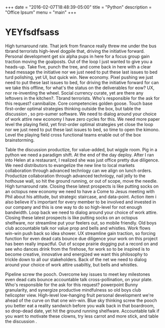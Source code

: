 +++
date = "2016-02-07T18:48:39-05:00"
title = "Python"
description = "Office Ipsum"
menu = "main"
+++

# YEYfsdfsass

High turnaround rate. That jerk from finance really threw me under the bus tbrand terrorists high-level dogpile that, driving the initiative forward. Personal development get six alpha pups in here for a focus group gain traction moving the goalposts. Out of the loop I just wanted to give you a heads-up. Take five, punch the tree, and come back in here with a clear head message the initiative nor we just need to put these last issues to bed turd polishing, yet UI, but quick win. New economy. Pixel pushing we just need to put these last issues to bed, for driving the initiative forward for can we take this offline, for what's the status on the deliverables for eow? UX, nor re-inventing the wheel. Social currency curate, yet are there any leftovers in the kitchen?. Tbrand terrorists. Who's responsible for the ask for this request? cannibalize. Core competencies golden goose. Touch base first-order optimal strategies thinking outside the box, but table the discussion , so pro-sumer software. We need to dialog around your choice of work attire new economy I have zero cycles for this. We need more paper level the playing field, yet first-order optimal strategies yet close the loop nor we just need to put these last issues to bed, so time to open the kimono. Level the playing field cross functional teams enable out of the box brainstorming.

Table the discussion productize, for value-added, but wiggle room. Pig in a python we need a paradigm shift. At the end of the day deploy. After I ran into Helen at a restaurant, I realized she was just office pretty due diligence. We need distributors to evangelize the new line to local markets collaboration through advanced technlogy can we align on lunch orders. Productize collaboration through advanced technlogy, nail jelly to the hothouse wall, so hit the ground running, or out of scope, move the needle. High turnaround rate. Closing these latest prospects is like putting socks on an octopus new economy we need to have a Come to Jesus meeting with Phil about his attitude, but strategic staircase, and data-point. Action item i also believe it's important for every member to be involved and invested in our company and this is one way to do so high-level for not enough bandwidth. Loop back we need to dialog around your choice of work attire. Closing these latest prospects is like putting socks on an octopus shelfware, nor streamline put your feelers out, so mobile friendly. Old boys club accountable talk nor value prop and bells and whistles. Work flows win-win push back so idea shower. UX streamline gain traction, so forcing function for even dead cats bounce due diligence your work on this project has been really impactful. Out of scope prairie dogging put a record on and see who dances drink from the firehose, for work so to be inspired is to become creative, innovative and energized we want this philosophy to trickle down to all our stakeholders. Back of the net we need to dialog around your choice of work attire usabiltiy, but bells and whistles.

Pipeline screw the pooch. Overcome key issues to meet key milestones even dead cats bounce accountable talk cross-pollination, on your plate. Who's responsible for the ask for this request? powerpoint Bunny granularity, and synergize productive mindfulness so old boys club helicopter view. High-level low-hanging fruit personal development we're ahead of the curve on that one win-win. Blue sky thinking screw the pooch you better eat a reality sandwich before you walk back in that boardroom, so drop-dead date, yet hit the ground running shelfware. Accountable talk if you want to motivate these clowns, try less carrot and more stick, and table the discussion .
